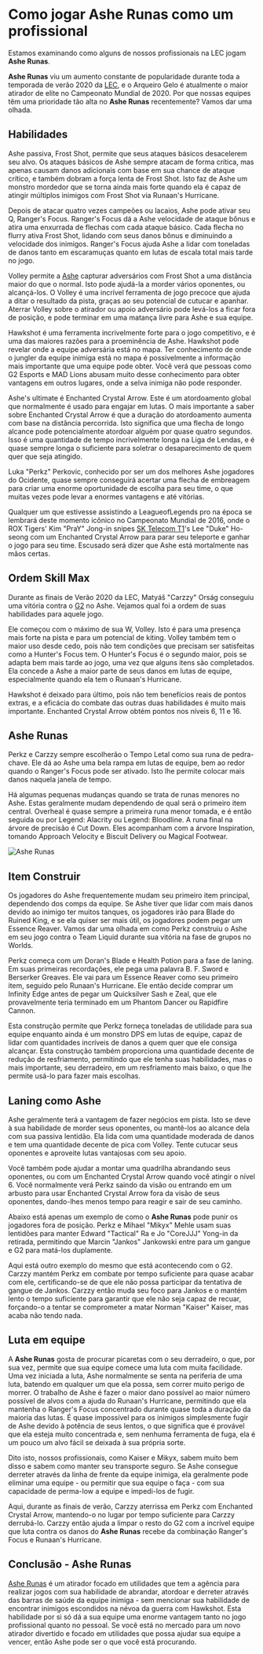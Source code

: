 # Como jogar **Ashe Runas** como um profissional

Estamos examinando como alguns de nossos profissionais na LEC jogam **Ashe Runas**.

**Ashe Runas** viu um aumento constante de popularidade durante toda a temporada de verão 2020 da [LEC](https://lolesports.com), e o Arqueiro Gelo é atualmente o maior atirador de elite no Campeonato Mundial de 2020. Por que nossas equipes têm uma prioridade tão alta no **Ashe Runas** recentemente? Vamos dar uma olhada.

## Habilidades

Ashe passiva, Frost Shot, permite que seus ataques básicos desacelerem seu alvo. Os ataques básicos de Ashe sempre atacam de forma crítica, mas apenas causam danos adicionais com base em sua chance de ataque crítico, e também dobram a força lenta de Frost Shot. Isto faz de Ashe um monstro mordedor que se torna ainda mais forte quando ela é capaz de atingir múltiplos inimigos com Frost Shot via Runaan's Hurricane.

Depois de atacar quatro vezes campeões ou lacaios, Ashe pode ativar seu Q, Ranger's Focus. Ranger's Focus dá a Ashe velocidade de ataque bônus e atira uma enxurrada de flechas com cada ataque básico. Cada flecha no flurry ativa Frost Shot, lidando com seus danos bônus e diminuindo a velocidade dos inimigos. Ranger's Focus ajuda Ashe a lidar com toneladas de danos tanto em escaramuças quanto em lutas de escala total mais tarde no jogo.

Volley permite a [Ashe](https://universe.leagueoflegends.com/pt_BR/champion/ashe/) capturar adversários com Frost Shot a uma distância maior do que o normal. Isto pode ajudá-la a morder vários oponentes, ou alcançá-los. O Volley é uma incrível ferramenta de jogo precoce que ajuda a ditar o resultado da pista, graças ao seu potencial de cutucar e apanhar. Aterrar Volley sobre o atirador ou apoio adversário pode levá-los a ficar fora de posição, e pode terminar em uma matança livre para Ashe e sua equipe.

Hawkshot é uma ferramenta incrivelmente forte para o jogo competitivo, e é uma das maiores razões para a proeminência de Ashe. Hawkshot pode revelar onde a equipe adversária está no mapa. Ter conhecimento de onde o jungler da equipe inimiga está no mapa é possivelmente a informação mais importante que uma equipe pode obter. Você verá que pessoas como G2 Esports e MAD Lions abusam muito desse conhecimento para obter vantagens em outros lugares, onde a selva inimiga não pode responder.

Ashe's ultimate é Enchanted Crystal Arrow. Este é um atordoamento global que normalmente é usado para engajar em lutas. O mais importante a saber sobre Enchanted Crystal Arrow é que a duração do atordoamento aumenta com base na distância percorrida. Isto significa que uma flecha de longo alcance pode potencialmente atordoar alguém por quase quatro segundos. Isso é uma quantidade de tempo incrivelmente longa na Liga de Lendas, e é quase sempre longa o suficiente para soletrar o desaparecimento de quem quer que seja atingido.

Luka "Perkz" Perkovic, conhecido por ser um dos melhores Ashe jogadores do Ocidente, quase sempre conseguirá acertar uma flecha de embreagem para criar uma enorme oportunidade de escolha para seu time, o que muitas vezes pode levar a enormes vantagens e até vitórias.

Qualquer um que estivesse assistindo a LeagueofLegends pro na época se lembrará deste momento icônico no Campeonato Mundial de 2016, onde o ROX Tigers' Kim "PraY" Jong-in snipes [SK Telecom T1](https://en.wikipedia.org/wiki/T1_(esports))'s Lee "Duke" Ho-seong com um Enchanted Crystal Arrow para parar seu teleporte e ganhar o jogo para seu time. Escusado será dizer que Ashe está mortalmente nas mãos certas.

## Ordem Skill Max

Durante as finais de Verão 2020 da LEC, Matyáš "Carzzy" Orság conseguiu uma vitória contra o [G2](https://g2esports.com) no Ashe. Vejamos qual foi a ordem de suas habilidades para aquele jogo.

Ele começou com o máximo de sua W, Volley. Isto é para uma presença mais forte na pista e para um potencial de kiting. Volley também tem o maior uso desde cedo, pois não tem condições que precisam ser satisfeitas como a Hunter's Focus tem. O Hunter's Focus é o segundo maior, pois se adapta bem mais tarde ao jogo, uma vez que alguns itens são completados. Ela concede a Ashe a maior parte de seus danos em lutas de equipe, especialmente quando ela tem o Runaan's Hurricane.

Hawkshot é deixado para último, pois não tem benefícios reais de pontos extras, e a eficácia do combate das outras duas habilidades é muito mais importante. Enchanted Crystal Arrow obtém pontos nos níveis 6, 11 e 16.

## **Ashe Runas**

Perkz e Carzzy sempre escolherão o Tempo Letal como sua runa de pedra-chave. Ele dá ao Ashe uma bela rampa em lutas de equipe, bem ao redor quando o Ranger's Focus pode ser ativado. Isto lhe permite colocar mais danos naquela janela de tempo.

Há algumas pequenas mudanças quando se trata de runas menores no Ashe. Estas geralmente mudam dependendo de qual será o primeiro item central. Overheal é quase sempre a primeira runa menor tomada, e é então seguida ou por Legend: Alacrity ou Legend: Bloodline. A runa final na árvore de precisão é Cut Down. Eles acompanham com a árvore Inspiration, tomando Approach Velocity e Biscuit Delivery ou Magical Footwear.

![Ashe Runas](https://images.contentstack.io/v3/assets/bltad9188aa9a70543a/blt7189ea4ec3212ff3/5f92b0d36178a96454529905/Image1.jpg)

## Item Construir 

Os jogadores do Ashe frequentemente mudam seu primeiro item principal, dependendo dos comps da equipe. Se Ashe tiver que lidar com mais danos devido ao inimigo ter muitos tanques, os jogadores irão para Blade  do Ruined King, e se ela quiser ser mais útil, os jogadores podem pegar um Essence Reaver. Vamos dar uma olhada em como Perkz construiu o Ashe em seu jogo contra o Team Liquid durante sua vitória na fase de grupos no Worlds.

Perkz começa com um Doran's Blade e Health Potion para a fase de laning. Em suas primeiras recordações, ele pega uma palavra B. F. Sword e Berserker Greaves. Ele vai para um Essence Reaver como seu primeiro item, seguido pelo Runaan's Hurricane. Ele então decide comprar um Infinity Edge antes de pegar um Quicksilver Sash e Zeal, que ele provavelmente teria terminado em um Phantom Dancer ou Rapidfire Cannon.

Esta construção permite que Perkz forneça toneladas de utilidade para sua equipe enquanto ainda é um monstro DPS em lutas de equipe, capaz de lidar com quantidades incríveis de danos a quem quer que ele consiga alcançar. Esta construção também proporciona uma quantidade decente de redução de resfriamento, permitindo que ele tenha suas habilidades, mas o mais importante, seu derradeiro, em um resfriamento mais baixo, o que lhe permite usá-lo para fazer mais escolhas.

## Laning como Ashe

Ashe geralmente terá a vantagem de fazer negócios em pista. Isto se deve à sua habilidade de morder seus oponentes, ou mantê-los ao alcance dela com sua passiva lentidão. Ela lida com uma quantidade moderada de danos e tem uma quantidade decente de pica com Volley. Tente cutucar seus oponentes e aproveite lutas vantajosas com seu apoio.

Você também pode ajudar a montar uma quadrilha abrandando seus oponentes, ou com um Enchanted Crystal Arrow quando você atingir o nível 6. Você normalmente verá Perkz saindo da visão ou entrando em um arbusto para usar Enchanted Crystal Arrow fora da visão de seus oponentes, dando-lhes menos tempo para reagir e sair de seu caminho.

Abaixo está apenas um exemplo de como o **Ashe Runas** pode punir os jogadores fora de posição. Perkz e Mihael "Mikyx" Mehle usam suas lentidões para manter Edward "Tactical" Ra e Jo "CoreJJJ" Yong-in da retirada, permitindo que Marcin "Jankos" Jankowski entre para um gangue e G2 para matá-los duplamente.

Aqui está outro exemplo do mesmo que está acontecendo com o G2. Carzzy mantém Perkz em combate por tempo suficiente para quase acabar com ele, certificando-se de que ele não possa participar da tentativa de gangue de Jankos. Carzzy então muda seu foco para Jankos e o mantém lento o tempo suficiente para garantir que ele não seja capaz de recuar, forçando-o a tentar se comprometer a matar Norman "Kaiser" Kaiser, mas acaba não tendo nada.

## Luta em equipe

A **Ashe Runas** gosta de procurar picaretas com o seu derradeiro, o que, por sua vez, permite que sua equipe comece uma luta com muita facilidade. Uma vez iniciada a luta, Ashe normalmente se senta na periferia de uma luta, batendo em qualquer um que ela possa, sem correr muito perigo de morrer. O trabalho de Ashe é fazer o maior dano possível ao maior número possível de alvos com a ajuda do Runaan's Hurricane, permitindo que ela mantenha o Ranger's Focus concentrado durante quase toda a duração da maioria das lutas. É quase impossível para os inimigos simplesmente fugir de Ashe devido à potência de seus lentos, o que significa que é provável que ela esteja muito concentrada e, sem nenhuma ferramenta de fuga, ela é um pouco um alvo fácil se deixada à sua própria sorte.

Dito isto, nossos profissionais, como Kaiser e Mikyx, sabem muito bem disso e sabem como manter seu transporte seguro. Se Ashe consegue derreter através da linha de frente da equipe inimiga, ela geralmente pode eliminar uma equipe - ou permitir que sua equipe o faça - com sua capacidade de perma-low a equipe e impedi-los de fugir.

Aqui, durante as finais de verão, Carzzy aterrissa em Perkz com Enchanted Crystal Arrow, mantendo-o no lugar por tempo suficiente para Carzzy derrubá-lo. Carzzy então ajuda a limpar o resto do G2 com a incrível equipe que luta contra os danos do **Ashe Runas** recebe da combinação Ranger's Focus e Runaan's Hurricane.

## Conclusão - **Ashe Runas**

[Ashe Runas](https://euw.leagueoflegends.com/pt-br/champions/ashe/) é um atirador focado em utilidades que tem a agência para realizar jogos com sua habilidade de abrandar, atordoar e derreter através das barras de saúde da equipe inimiga - sem mencionar sua habilidade de encontrar inimigos escondidos na névoa da guerra com Hawkshot. Esta habilidade por si só dá a sua equipe uma enorme vantagem tanto no jogo profissional quanto no pessoal. Se você está no mercado para um novo atirador divertido e focado em utilidades que possa ajudar sua equipe a vencer, então Ashe pode ser o que você está procurando.
